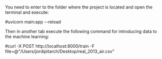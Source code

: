 You need to enter to the folder where the project is located and open the terminal and execute:

#uvicorn main:app --reload

Then in another tab execute the following command for introducing data to the machine learning:

#curl -X POST http://localhost:8000/train -F file=@"/Users/jordipitarch/Desktop/real_2013_air.csv"
